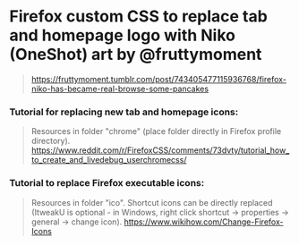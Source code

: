 # Firefox custom CSS to replace tab and homepage logo with Niko (OneShot) art by @fruttymoment 
> https://fruttymoment.tumblr.com/post/743405477115936768/firefox-niko-has-became-real-browse-some-pancakes



### Tutorial for replacing new tab and homepage icons:
> Resources in folder "chrome" (place folder directly in Firefox profile directory).
> https://www.reddit.com/r/FirefoxCSS/comments/73dvty/tutorial_how_to_create_and_livedebug_userchromecss/



### Tutorial to replace Firefox executable icons:
> Resources in folder "ico". Shortcut icons can be directly replaced (ItweakU is optional - in Windows, right click shortcut → properties → general → change icon).
> https://www.wikihow.com/Change-Firefox-Icons
